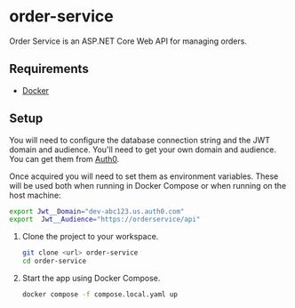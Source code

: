 # order-service

Order Service is an ASP.NET Core Web API for managing orders.

## Requirements

- [Docker](https://www.docker.com/)

## Setup

You will need to configure the database connection string and the JWT domain and audience. You'll need to get your own domain and audience. You can get them from [Auth0](https://auth0.com/).

Once acquired you will need to set them as environment variables. These will be used both when running in Docker Compose or when running on the host machine:

```sh
export Jwt__Domain="dev-abc123.us.auth0.com"
export  Jwt__Audience="https://orderservice/api"
```

1. Clone the project to your workspace.

    ```sh
    git clone <url> order-service
    cd order-service
    ```

2. Start the app using Docker Compose.

    ```sh
    docker compose -f compose.local.yaml up
    ```
